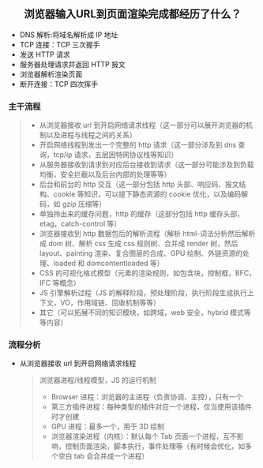 <h2 align="center">浏览器输入URL到页面渲染完成都经历了什么？</h2>

- DNS 解析:将域名解析成 IP 地址
- TCP 连接：TCP 三次握手
- 发送 HTTP 请求
- 服务器处理请求并返回 HTTP 报文
- 浏览器解析渲染页面
- 断开连接：TCP 四次挥手

### 主干流程

> - 从浏览器接收 url 到开启网络请求线程（这一部分可以展开浏览器的机制以及进程与线程之间的关系）
> - 开启网络线程到发出一个完整的 http 请求（这一部分涉及到 dns 查询，tcp/ip 请求，五层因特网协议栈等知识）
> - 从服务器接收到请求到对应后台接收到请求（这一部分可能涉及到负载均衡，安全拦截以及后台内部的处理等等）
> - 后台和前台的 http 交互（这一部分包括 http 头部、响应码、报文结构、cookie 等知识，可以提下静态资源的 cookie 优化，以及编码解码，如 gzip 压缩等）
> - 单独拎出来的缓存问题，http 的缓存（这部分包括 http 缓存头部，etag，catch-control 等）
> - 浏览器接收到 http 数据包后的解析流程（解析 html-词法分析然后解析成 dom 树、解析 css 生成 css 规则树、合并成 render 树，然后 layout、painting 渲染、复合图层的合成、GPU 绘制、外链资源的处理、loaded 和 domcontentloaded 等）
> - CSS 的可视化格式模型（元素的渲染规则，如包含块，控制框，BFC，IFC 等概念）
> - JS 引擎解析过程（JS 的解释阶段，预处理阶段，执行阶段生成执行上下文，VO，作用域链、回收机制等等）
> - 其它（可以拓展不同的知识模块，如跨域，web 安全，hybrid 模式等等内容）

### 流程分析

- 从浏览器接收 url 到开启网络请求线程
  > 浏览器进程/线程模型，JS 的运行机制
  >
  > - Browser 进程：浏览器的主进程（负责协调、主控），只有一个
  > - 第三方插件进程：每种类型的插件对应一个进程，仅当使用该插件时才创建
  > - GPU 进程：最多一个，用于 3D 绘制
  > - 浏览器渲染进程（内核）：默认每个 Tab 页面一个进程，互不影响，控制页面渲染，脚本执行，事件处理等（有时候会优化，如多个空白 tab 会合并成一个进程）
